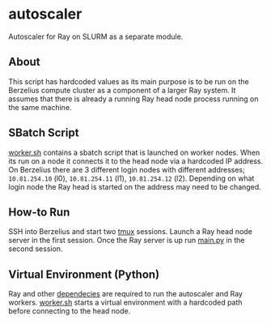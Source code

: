# autoscaler
Autoscaler for Ray on SLURM as a separate module.

## About
This script has hardcoded values as its main purpose is to be run on the Berzelius compute cluster as a component of a larger Ray system. It assumes that there is already a running Ray head node process running on the same machine.

## SBatch Script
[worker.sh](scripts/worker.sh) contains a sbatch script that is launched on worker nodes. When its run on a node it connects it to the head node via a hardcoded IP address. On Berzelius there are 3 different login nodes with different addresses; `10.81.254.10` (l0), `10.81.254.11` (l1), `10.81.254.12` (l2). Depending on what login node the Ray head is started on the address may need to be changed.

## How-to Run
SSH into Berzelius and start two [tmux](https://github.com/tmux/tmux/wiki) sessions. Launch a Ray head node server in the first session. Once the Ray server is up run [main.py](autoscaler/main.py) in the second session.

## Virtual Environment (Python)
Ray and other [dependecies](requirements.txt) are required to run the autoscaler and Ray workers. [worker.sh](scripts/worker.sh) starts a virtual environment with a hardcoded path before connecting to the head node.
